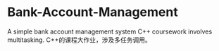 # Bank-Account-Management
A simple bank account management system
C++ coursework involves multitasking.
C++的课程大作业，涉及多任务调用。
